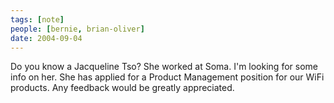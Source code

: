 ```yaml
---
tags: [note]
people: [bernie, brian-oliver]
date: 2004-09-04
---
```


Do you know a Jacqueline Tso? She worked at Soma. I'm looking for some info on her. She has applied for a Product Management position for our WiFi products. Any feedback would be greatly appreciated.